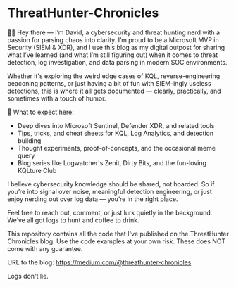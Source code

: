 # ThreatHunter-Chronicles

👋🏻 Hey there — I’m David, a cybersecurity and threat hunting nerd with a passion for parsing chaos into clarity.
I’m proud to be a Microsoft MVP in Security (SIEM & XDR), and I use this blog as my digital outpost for sharing what I’ve learned (and what I’m still figuring out) when it comes to threat detection, log investigation, and data parsing in modern SOC environments.

Whether it's exploring the weird edge cases of KQL, reverse-engineering beaconing patterns, or just having a bit of fun with SIEM-ingly useless detections, this is where it all gets documented — clearly, practically, and sometimes with a touch of humor.

🧠 What to expect here:
- Deep dives into Microsoft Sentinel, Defender XDR, and related tools
- Tips, tricks, and cheat sheets for KQL, Log Analytics, and detection building
- Thought experiments, proof-of-concepts, and the occasional meme query
- Blog series like Logwatcher's Zenit, Dirty Bits, and the fun-loving KQLture Club

I believe cybersecurity knowledge should be shared, not hoarded. So if you’re into signal over noise, meaningful detection engineering, or just enjoy nerding out over log data — you’re in the right place.

Feel free to reach out, comment, or just lurk quietly in the background. We’ve all got logs to hunt and coffee to drink.

This repository contains all the code that I've published on the ThreatHunter Chronicles blog.
Use the code examples at your own risk. These does NOT come with any guarantee.

URL to the blog:
https://medium.com/@threathunter-chronicles

Logs don't lie.
